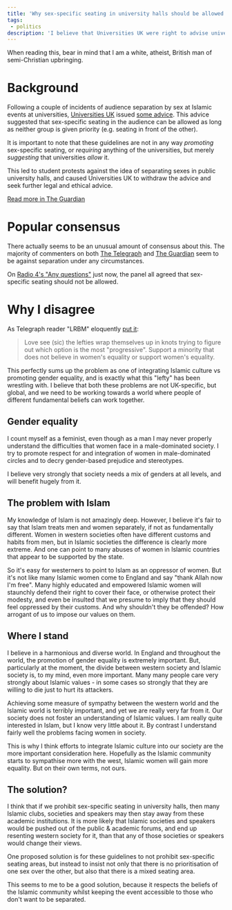 ```yaml
---
title: 'Why sex-specific seating in university halls should be allowed'
tags:
 - politics
description: 'I believe that Universities UK were right to advise universities not to disallow events where the audience would be separated by sex, as long as there is no clear prioritisation of one sex over the other.'
---
```


When reading this, bear in mind that I am a white, atheist, British man of semi-Christian upbringing.

Background
===

Following a couple of incidents of audience separation by sex at Islamic events at universities, [Universities UK](http://www.universitiesuk.ac.uk/Pages/default.aspx) issued [some advice](http://www.universitiesuk.ac.uk/highereducation/Pages/Externalspeakersinhighereducationinstitutions.aspx#.Uqt3H98hGb4). This advice suggested that sex-specific seating in the audience can be allowed as long as neither group is given priority (e.g. seating in front of the other).

It is important to note that these guidelines are not in any way *promoting* sex-specific seating, or *requiring* anything of the universities, but merely *suggesting* that universities *allow* it.

This led to student protests against the idea of separating sexes in public university halls, and caused Universities UK to withdraw the advice and seek further legal and ethical advice.

[Read more in The Guardian](http://www.theguardian.com/education/2013/dec/12/universities-uk-legal-gender-segregation-equality-human-rights)

Popular consensus
===

There actually seems to be an unusual amount of consensus about this. The majority of commenters on both [The Telegraph](http://www.telegraph.co.uk/education/universityeducation/10468115/Universities-can-segregate-men-and-women-for-debates.html) and [The Guardian](http://www.theguardian.com/education/2013/dec/12/universities-uk-legal-gender-segregation-equality-human-rights) seem to be against separation under any circumstances.

On [Radio 4's "Any questions"](http://www.bbc.co.uk/programmes/b03kvd59) just now, the panel all agreed that sex-specific seating should not be allowed.

Why I disagree
===

As Telegraph reader "LRBM" eloquently [put it](http://www.telegraph.co.uk/women/womens-life/10510284/Gender-apartheid-segregation-is-real-in-UK-universities.-So-why-arent-more-people-fighting-it.html#comment-1161275582):

> Love see (sic) the lefties wrap themselves up in knots trying to figure out which option is the most "progressive". Support a minority that does not believe in women's equality or support women's equality.

This perfectly sums up the problem as one of integrating Islamic culture vs promoting gender equality, and is exactly what this "lefty" has been wrestling with. I believe that both these problems are not UK-specific, but global, and we need to be working towards a world where people of different fundamental beliefs can work together.

Gender equality
---

I count myself as a feminist, even though as a man I may never properly understand the difficulties that women face in a male-dominated society. I try to promote respect for and integration of women in male-dominated circles and to decry gender-based prejudice and stereotypes.

I believe very strongly that society needs a mix of genders at all levels, and will benefit hugely from it.

The problem with Islam
---

My knowledge of Islam is not amazingly deep. However, I believe it's fair to say that Islam treats men and women separately, if not as fundamentally different. Women in western societies often have different customs and habits from men, but in Islamic societies the difference is clearly more extreme. And one can point to many abuses of women in Islamic countries that appear to be supported by the state.

So it's easy for westerners to point to Islam as an oppressor of women. But it's not like many Islamic women come to England and say "thank Allah now I'm free". Many highly educated and empowered Islamic women will staunchly defend their right to cover their face, or otherwise protect their modesty, and even be insulted that we presume to imply that they should feel oppressed by their customs. And why shouldn't they be offended? How arrogant of us to impose our values on them.

Where I stand
---

I believe in a harmonious and diverse world. In England and throughout the world, the promotion of gender equality is extremely important. But, particularly at the moment, the divide between western society and Islamic society is, to my mind, even more important. Many many people care very strongly about Islamic values - in some cases so strongly that they are willing to die just to hurt its attackers.

Achieving some measure of sympathy between the western world and the Islamic world is terribly important, and yet we are really very far from it. Our society does not foster an understanding of Islamic values. I am really quite interested in Islam, but I know very little about it. By contrast I understand fairly well the problems facing women in society.

This is why I think efforts to integrate Islamic culture into our society are the more important consideration here. Hopefully as the Islamic community starts to sympathise more with the west, Islamic women will gain more equality. But on their own terms, not ours.

The solution?
---

I think that if we prohibit sex-specific seating in university halls, then many Islamic clubs, societies and speakers may then stay away from these academic institutions. It is more likely that Islamic societies and speakers would be pushed out of the public & academic forums, and end up resenting western society for it, than that any of those societies or speakers would change their views.

One proposed solution is for these guidelines to not prohibit sex-specific seating areas, but instead to insist not only that there is no prioritisation of one sex over the other, but also that there is a mixed seating area.

This seems to me to be a good solution, because it respects the beliefs of the Islamic community whilst keeping the event accessible to those who don't want to be separated.
